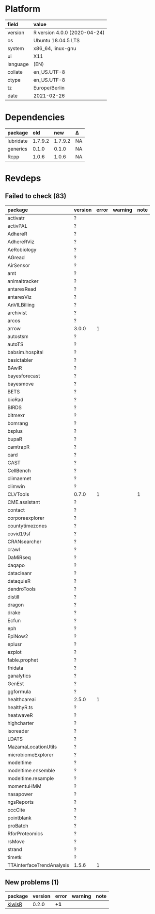 # Platform

|field    |value                        |
|:--------|:----------------------------|
|version  |R version 4.0.0 (2020-04-24) |
|os       |Ubuntu 18.04.5 LTS           |
|system   |x86_64, linux-gnu            |
|ui       |X11                          |
|language |(EN)                         |
|collate  |en_US.UTF-8                  |
|ctype    |en_US.UTF-8                  |
|tz       |Europe/Berlin                |
|date     |2021-02-26                   |

# Dependencies

|package   |old     |new     |Δ  |
|:---------|:-------|:-------|:--|
|lubridate |1.7.9.2 |1.7.9.2 |NA |
|generics  |0.1.0   |0.1.0   |NA |
|Rcpp      |1.0.6   |1.0.6   |NA |

# Revdeps

## Failed to check (83)

|package                   |version |error |warning |note |
|:-------------------------|:-------|:-----|:-------|:----|
|activatr                  |?       |      |        |     |
|activPAL                  |?       |      |        |     |
|AdhereR                   |?       |      |        |     |
|AdhereRViz                |?       |      |        |     |
|AeRobiology               |?       |      |        |     |
|AGread                    |?       |      |        |     |
|AirSensor                 |?       |      |        |     |
|amt                       |?       |      |        |     |
|animaltracker             |?       |      |        |     |
|antaresRead               |?       |      |        |     |
|antaresViz                |?       |      |        |     |
|AnVILBilling              |?       |      |        |     |
|archivist                 |?       |      |        |     |
|arcos                     |?       |      |        |     |
|arrow                     |3.0.0   |1     |        |     |
|autostsm                  |?       |      |        |     |
|autoTS                    |?       |      |        |     |
|babsim.hospital           |?       |      |        |     |
|basictabler               |?       |      |        |     |
|BAwiR                     |?       |      |        |     |
|bayesforecast             |?       |      |        |     |
|bayesmove                 |?       |      |        |     |
|BETS                      |?       |      |        |     |
|bioRad                    |?       |      |        |     |
|BIRDS                     |?       |      |        |     |
|bitmexr                   |?       |      |        |     |
|bomrang                   |?       |      |        |     |
|bsplus                    |?       |      |        |     |
|bupaR                     |?       |      |        |     |
|camtrapR                  |?       |      |        |     |
|card                      |?       |      |        |     |
|CAST                      |?       |      |        |     |
|CellBench                 |?       |      |        |     |
|climaemet                 |?       |      |        |     |
|climwin                   |?       |      |        |     |
|CLVTools                  |0.7.0   |1     |        |1    |
|CME.assistant             |?       |      |        |     |
|contact                   |?       |      |        |     |
|corporaexplorer           |?       |      |        |     |
|countytimezones           |?       |      |        |     |
|covid19sf                 |?       |      |        |     |
|CRANsearcher              |?       |      |        |     |
|crawl                     |?       |      |        |     |
|DaMiRseq                  |?       |      |        |     |
|daqapo                    |?       |      |        |     |
|datacleanr                |?       |      |        |     |
|dataquieR                 |?       |      |        |     |
|dendroTools               |?       |      |        |     |
|distill                   |?       |      |        |     |
|dragon                    |?       |      |        |     |
|drake                     |?       |      |        |     |
|Ecfun                     |?       |      |        |     |
|eph                       |?       |      |        |     |
|EpiNow2                   |?       |      |        |     |
|eplusr                    |?       |      |        |     |
|ezplot                    |?       |      |        |     |
|fable.prophet             |?       |      |        |     |
|fhidata                   |?       |      |        |     |
|ganalytics                |?       |      |        |     |
|GenEst                    |?       |      |        |     |
|ggformula                 |?       |      |        |     |
|healthcareai              |2.5.0   |1     |        |     |
|healthyR.ts               |?       |      |        |     |
|heatwaveR                 |?       |      |        |     |
|highcharter               |?       |      |        |     |
|isoreader                 |?       |      |        |     |
|LDATS                     |?       |      |        |     |
|MazamaLocationUtils       |?       |      |        |     |
|microbiomeExplorer        |?       |      |        |     |
|modeltime                 |?       |      |        |     |
|modeltime.ensemble        |?       |      |        |     |
|modeltime.resample        |?       |      |        |     |
|momentuHMM                |?       |      |        |     |
|nasapower                 |?       |      |        |     |
|ngsReports                |?       |      |        |     |
|occCite                   |?       |      |        |     |
|pointblank                |?       |      |        |     |
|proBatch                  |?       |      |        |     |
|RforProteomics            |?       |      |        |     |
|rsMove                    |?       |      |        |     |
|strand                    |?       |      |        |     |
|timetk                    |?       |      |        |     |
|TTAinterfaceTrendAnalysis |1.5.6   |1     |        |     |

## New problems (1)

|package                      |version |error  |warning |note |
|:----------------------------|:-------|:------|:-------|:----|
|[kiwisR](problems.md#kiwisr) |0.2.0   |__+1__ |        |     |

